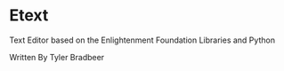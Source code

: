 Etext
=====

Text Editor based on the Enlightenment Foundation Libraries and Python

Written By Tyler Bradbeer
